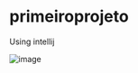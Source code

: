
<h1>primeiroprojeto</h1>
<p>Using intellij</p>

![image](https://github.com/ReMendess/primeiroprojeto/assets/142457377/7ae1d65b-6762-4e02-864d-80e5d9dc6972)
